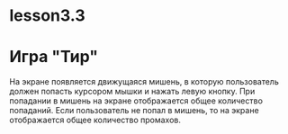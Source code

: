 # lesson3.3

# Игра "Тир"

На экране появляется движущаяся мишень, в которую пользователь должен попасть
курсором мышки и нажать левую кнопку.
При попадании в мишень на экране отображается общее количество попаданий.
Если пользователь не попал в мишень, то на экране отображается общее количество 
промахов.
 
